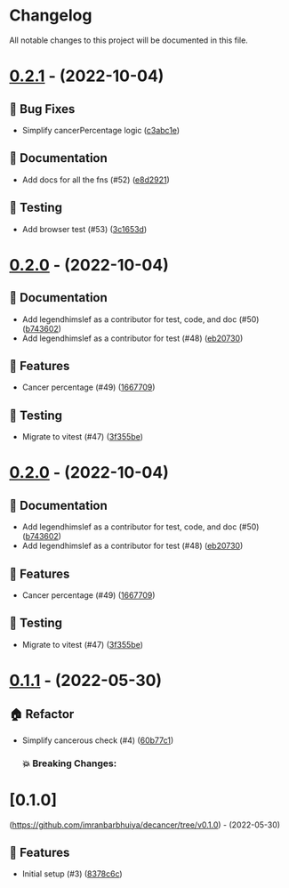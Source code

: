 # Changelog
All notable changes to this project will be documented in this file.

# [0.2.1](https://github.com/imranbarbhuiya/decancer/compare/v0.2.0...v0.2.1) - (2022-10-04)

## 🐛 Bug Fixes

- Simplify cancerPercentage logic ([c3abc1e](https://github.com/imranbarbhuiya/decancer/commit/c3abc1eedf98d75c3f2e7eed0a78cac8d68b41fa))

## 📝 Documentation

- Add docs for all the fns (#52) ([e8d2921](https://github.com/imranbarbhuiya/decancer/commit/e8d2921ffb30cf5e2bf14b40302ccd7ca6adaeb7))

## 🧪 Testing

- Add browser test (#53) ([3c1653d](https://github.com/imranbarbhuiya/decancer/commit/3c1653da86c20ee8f2f173da5ef9b479711fb51f))

# [0.2.0](https://github.com/imranbarbhuiya/decancer/compare/v0.1.1...v0.2.0) - (2022-10-04)

## 📝 Documentation

- Add legendhimslef as a contributor for test, code, and doc (#50) ([b743602](https://github.com/imranbarbhuiya/decancer/commit/b7436026f08923594c203f4bde67eade64e20b5a))
- Add legendhimslef as a contributor for test (#48) ([eb20730](https://github.com/imranbarbhuiya/decancer/commit/eb20730081de8c56cec483f66012b128467847e5))

## 🚀 Features

- Cancer percentage (#49) ([1667709](https://github.com/imranbarbhuiya/decancer/commit/16677095cff647fedcf3c91e51f6ac7bdf4b8afe))

## 🧪 Testing

- Migrate to vitest (#47) ([3f355be](https://github.com/imranbarbhuiya/decancer/commit/3f355bec0cdadd467c870b92f3184205cdf03876))

# [0.2.0](https://github.com/imranbarbhuiya/decancer/compare/v0.1.1...v0.2.0) - (2022-10-04)

## 📝 Documentation

- Add legendhimslef as a contributor for test, code, and doc (#50) ([b743602](https://github.com/imranbarbhuiya/decancer/commit/b7436026f08923594c203f4bde67eade64e20b5a))
- Add legendhimslef as a contributor for test (#48) ([eb20730](https://github.com/imranbarbhuiya/decancer/commit/eb20730081de8c56cec483f66012b128467847e5))

## 🚀 Features

- Cancer percentage (#49) ([1667709](https://github.com/imranbarbhuiya/decancer/commit/16677095cff647fedcf3c91e51f6ac7bdf4b8afe))

## 🧪 Testing

- Migrate to vitest (#47) ([3f355be](https://github.com/imranbarbhuiya/decancer/commit/3f355bec0cdadd467c870b92f3184205cdf03876))

# [0.1.1](https://github.com/imranbarbhuiya/decancer/compare/v0.1.0...v0.1.1) - (2022-05-30)

## 🏠 Refactor

- Simplify cancerous check (#4) ([60b77c1](https://github.com/imranbarbhuiya/decancer/commit/60b77c1d4940d5d43c651c6fe7be9d4a4e5d04f9))

   ### 💥 Breaking Changes:


# [0.1.0]
(https://github.com/imranbarbhuiya/decancer/tree/v0.1.0) - (2022-05-30)

## 🚀 Features

- Initial setup (#3) ([8378c6c](https://github.com/imranbarbhuiya/decancer/commit/8378c6c6dbb141786da029aed5f3fe0fbd31ec4f))

